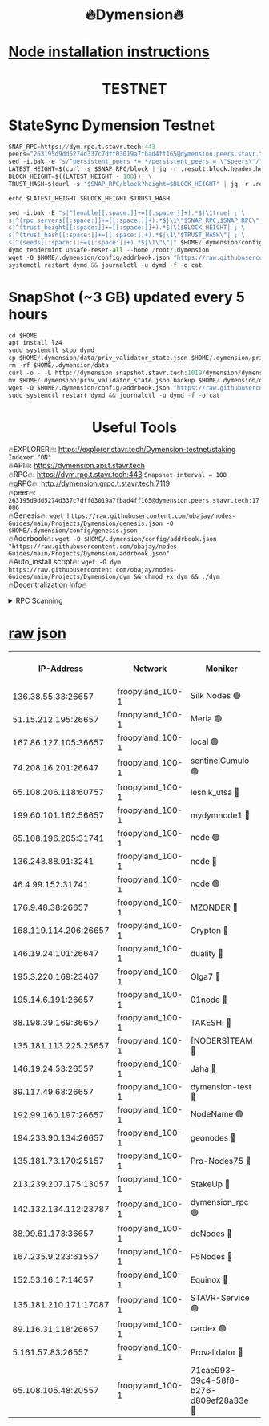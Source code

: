 <h1 align="center"> 🔥Dymension🔥</h1>

[Node installation instructions](https://github.com/obajay/nodes-Guides/tree/main/Projects/Dymension)
=

<h1 align="center"> TESTNET</h1>

# StateSync Dymension Testnet
```python
SNAP_RPC=https://dym.rpc.t.stavr.tech:443
peers="263195d9dd5274d337c7dff03019a7fbad4ff165@dymension.peers.stavr.tech:17086"
sed -i.bak -e "s/^persistent_peers *=.*/persistent_peers = \"$peers\"/" $HOME/.dymension/config/config.toml
LATEST_HEIGHT=$(curl -s $SNAP_RPC/block | jq -r .result.block.header.height); \
BLOCK_HEIGHT=$((LATEST_HEIGHT - 100)); \
TRUST_HASH=$(curl -s "$SNAP_RPC/block?height=$BLOCK_HEIGHT" | jq -r .result.block_id.hash)

echo $LATEST_HEIGHT $BLOCK_HEIGHT $TRUST_HASH

sed -i.bak -E "s|^(enable[[:space:]]+=[[:space:]]+).*$|\1true| ; \
s|^(rpc_servers[[:space:]]+=[[:space:]]+).*$|\1\"$SNAP_RPC,$SNAP_RPC\"| ; \
s|^(trust_height[[:space:]]+=[[:space:]]+).*$|\1$BLOCK_HEIGHT| ; \
s|^(trust_hash[[:space:]]+=[[:space:]]+).*$|\1\"$TRUST_HASH\"| ; \
s|^(seeds[[:space:]]+=[[:space:]]+).*$|\1\"\"|" $HOME/.dymension/config/config.toml
dymd tendermint unsafe-reset-all --home /root/.dymension
wget -O $HOME/.dymension/config/addrbook.json "https://raw.githubusercontent.com/obajay/nodes-Guides/main/Projects/Dymension/addrbook.json"
systemctl restart dymd && journalctl -u dymd -f -o cat

```
# SnapShot (~3 GB) updated every 5 hours
```python
cd $HOME
apt install lz4
sudo systemctl stop dymd
cp $HOME/.dymension/data/priv_validator_state.json $HOME/.dymension/priv_validator_state.json.backup
rm -rf $HOME/.dymension/data
curl -o - -L http://dymension.snapshot.stavr.tech:1019/dymension/dymension-snap.tar.lz4 | lz4 -c -d - | tar -x -C $HOME/.dymension --strip-components 2
mv $HOME/.dymension/priv_validator_state.json.backup $HOME/.dymension/data/priv_validator_state.json
wget -O $HOME/.dymension/config/addrbook.json "https://raw.githubusercontent.com/obajay/nodes-Guides/main/Projects/Dymension/addrbook.json"
sudo systemctl restart dymd && journalctl -u dymd -f -o cat
```

 <h1 align="center"> Useful Tools</h1>

🔥EXPLORER🔥:     https://explorer.stavr.tech/Dymension-testnet/staking        `Indexer "ON"` \
🔥API🔥:          https://dymension.api.t.stavr.tech \
🔥RPC🔥:          https://dym.rpc.t.stavr.tech:443                  `Snapshot-interval = 100` \
🔥gRPC🔥:         http://dymension.grpc.t.stavr.tech:7119 \
🔥peer🔥:         `263195d9dd5274d337c7dff03019a7fbad4ff165@dymension.peers.stavr.tech:17086` \
🔥Genesis🔥:     ```wget https://raw.githubusercontent.com/obajay/nodes-Guides/main/Projects/Dymension/genesis.json -O $HOME/.dymension/config/genesis.json``` \
🔥Addrbook🔥:    ```wget -O $HOME/.dymension/config/addrbook.json "https://raw.githubusercontent.com/obajay/nodes-Guides/main/Projects/Dymension/addrbook.json"``` \
🔥Auto_install script🔥: ```wget -O dym https://raw.githubusercontent.com/obajay/nodes-Guides/main/Projects/Dymension/dym && chmod +x dym && ./dym``` \
🔥[Decentralization Info](https://github.com/obajay/StateSync-snapshots/tree/main/Projects/Dymension/Decentralization)🔥


<details>
<summary>RPC Scanning</summary>

<h2 align="center"> We scan nodes in real time every 4 hours. And we provide the final result of RPC endpoints.
We cannot influence the operation of these nodes in any way. </h2>


```python
If Voting Power is higher than 0 --> then the Node is a validator of the network and may be subject to attack and be a potential threat to the chain.
```
```python
We marked such validators with a red symbol
```

</details>

[raw json](https://rpc-check.dymt.stavr.tech/dymt/rpc-dymt-result.json)
=


<table><tr><th>IP-Address</th><th>Network</th><th>Moniker</th><th>Latest Block Height</th><th>Earliest Block Height</th><th>Catching Up</th><th>Tx Index</th><th>Voting Power</th><th>Scan Time</th></tr><tr><td>136.38.55.33:26657</td><td>froopyland_100-1</td><td>Silk Nodes 🟢</td><td>2356132</td><td>1</td><td>False</td><td>on</td><td>0</td><td>2024-01-30T12:13:17.349144010UTC</td></tr><tr><td>51.15.212.195:26657</td><td>froopyland_100-1</td><td>Meria 🟢</td><td>1651535</td><td>1238063</td><td>False</td><td>on</td><td>0</td><td>2024-01-30T12:12:00.894079529UTC</td></tr><tr><td>167.86.127.105:36657</td><td>froopyland_100-1</td><td>local 🟢</td><td>1651535</td><td>1318001</td><td>False</td><td>off</td><td>0</td><td>2024-01-30T12:13:16.516528376UTC</td></tr><tr><td>74.208.16.201:26647</td><td>froopyland_100-1</td><td>sentinelCumulo 🟢</td><td>2356119</td><td>1652923</td><td>False</td><td>on</td><td>0</td><td>2024-01-30T12:12:04.789146518UTC</td></tr><tr><td>65.108.206.118:60757</td><td>froopyland_100-1</td><td>lesnik_utsa 🔴</td><td>2356123</td><td>1652923</td><td>False</td><td>on</td><td>1</td><td>2024-01-30T12:12:24.698607423UTC</td></tr><tr><td>199.60.101.162:56657</td><td>froopyland_100-1</td><td>mydymnode1 🔴</td><td>2356123</td><td>1652923</td><td>False</td><td>off</td><td>3</td><td>2024-01-30T12:12:25.339381911UTC</td></tr><tr><td>65.108.196.205:31741</td><td>froopyland_100-1</td><td>node 🟢</td><td>2356127</td><td>1652923</td><td>False</td><td>on</td><td>0</td><td>2024-01-30T12:12:50.759057833UTC</td></tr><tr><td>136.243.88.91:3241</td><td>froopyland_100-1</td><td>node 🔴</td><td>2356129</td><td>1652923</td><td>False</td><td>on</td><td>1</td><td>2024-01-30T12:12:58.666871552UTC</td></tr><tr><td>46.4.99.152:31741</td><td>froopyland_100-1</td><td>node 🟢</td><td>2356129</td><td>1652923</td><td>False</td><td>on</td><td>0</td><td>2024-01-30T12:13:01.046956444UTC</td></tr><tr><td>176.9.48.38:26657</td><td>froopyland_100-1</td><td>MZONDER 🔴</td><td>2356131</td><td>1652923</td><td>False</td><td>on</td><td>1</td><td>2024-01-30T12:13:09.596100933UTC</td></tr><tr><td>168.119.114.206:26657</td><td>froopyland_100-1</td><td>Crypton 🔴</td><td>2356133</td><td>1652923</td><td>False</td><td>off</td><td>1</td><td>2024-01-30T12:13:24.331352282UTC</td></tr><tr><td>146.19.24.101:26647</td><td>froopyland_100-1</td><td>duality 🔴</td><td>2356126</td><td>1655313</td><td>False</td><td>on</td><td>1</td><td>2024-01-30T12:12:43.277917984UTC</td></tr><tr><td>195.3.220.169:23467</td><td>froopyland_100-1</td><td>Olga7 🔴</td><td>2356131</td><td>1655313</td><td>False</td><td>on</td><td>1</td><td>2024-01-30T12:13:09.989816586UTC</td></tr><tr><td>195.14.6.191:26657</td><td>froopyland_100-1</td><td>01node 🔴</td><td>2356133</td><td>1655732</td><td>False</td><td>on</td><td>1</td><td>2024-01-30T12:13:24.076200887UTC</td></tr><tr><td>88.198.39.169:36657</td><td>froopyland_100-1</td><td>TAKESHI 🔴</td><td>2356120</td><td>1656584</td><td>False</td><td>on</td><td>1</td><td>2024-01-30T12:12:05.028262962UTC</td></tr><tr><td>135.181.113.225:25657</td><td>froopyland_100-1</td><td>[NODERS]TEAM 🔴</td><td>2356128</td><td>1656584</td><td>False</td><td>on</td><td>1</td><td>2024-01-30T12:12:53.904768603UTC</td></tr><tr><td>146.19.24.53:26557</td><td>froopyland_100-1</td><td>Jaha 🔴</td><td>2356129</td><td>1656584</td><td>False</td><td>off</td><td>1</td><td>2024-01-30T12:12:58.376004831UTC</td></tr><tr><td>89.117.49.68:26657</td><td>froopyland_100-1</td><td>dymension-test 🔴</td><td>2356133</td><td>1723012</td><td>False</td><td>on</td><td>1</td><td>2024-01-30T12:13:24.646237281UTC</td></tr><tr><td>192.99.160.197:26657</td><td>froopyland_100-1</td><td>NodeName 🟢</td><td>1829304</td><td>1826584</td><td>False</td><td>on</td><td>0</td><td>2024-01-30T12:13:29.422438028UTC</td></tr><tr><td>194.233.90.134:26657</td><td>froopyland_100-1</td><td>geonodes 🔴</td><td>2356126</td><td>2015001</td><td>False</td><td>on</td><td>1</td><td>2024-01-30T12:12:44.292577368UTC</td></tr><tr><td>135.181.73.170:25157</td><td>froopyland_100-1</td><td>Pro-Nodes75 🔴</td><td>2356121</td><td>2056121</td><td>False</td><td>on</td><td>1</td><td>2024-01-30T12:12:16.159515776UTC</td></tr><tr><td>213.239.207.175:13057</td><td>froopyland_100-1</td><td>StakeUp 🔴</td><td>2356134</td><td>2060558</td><td>False</td><td>off</td><td>1</td><td>2024-01-30T12:13:29.683500986UTC</td></tr><tr><td>142.132.134.112:23787</td><td>froopyland_100-1</td><td>dymension_rpc 🟢</td><td>2356126</td><td>2076584</td><td>False</td><td>on</td><td>0</td><td>2024-01-30T12:12:42.520773817UTC</td></tr><tr><td>88.99.61.173:36657</td><td>froopyland_100-1</td><td>deNodes 🔴</td><td>2356127</td><td>2077398</td><td>False</td><td>off</td><td>1</td><td>2024-01-30T12:12:51.055321572UTC</td></tr><tr><td>167.235.9.223:61557</td><td>froopyland_100-1</td><td>F5Nodes 🔴</td><td>2356124</td><td>2100380</td><td>False</td><td>off</td><td>1</td><td>2024-01-30T12:12:31.729338868UTC</td></tr><tr><td>152.53.16.17:14657</td><td>froopyland_100-1</td><td>Equinox 🔴</td><td>2356119</td><td>2169800</td><td>False</td><td>on</td><td>1</td><td>2024-01-30T12:12:03.964505423UTC</td></tr><tr><td>135.181.210.171:17087</td><td>froopyland_100-1</td><td>STAVR-Service 🟢</td><td>2356120</td><td>2225118</td><td>False</td><td>on</td><td>0</td><td>2024-01-30T12:12:09.673326370UTC</td></tr><tr><td>89.116.31.118:26657</td><td>froopyland_100-1</td><td>cardex 🟢</td><td>2356125</td><td>2339417</td><td>False</td><td>on</td><td>0</td><td>2024-01-30T12:12:38.156938494UTC</td></tr><tr><td>5.161.57.83:26557</td><td>froopyland_100-1</td><td>Provalidator 🔴</td><td>2356119</td><td>2339618</td><td>False</td><td>on</td><td>1</td><td>2024-01-30T12:12:01.618850856UTC</td></tr><tr><td>65.108.105.48:20557</td><td>froopyland_100-1</td><td>71cae993-39c4-58f8-b276-d809ef28a33e 🔴</td><td>2356126</td><td>2342923</td><td>False</td><td>on</td><td>1</td><td>2024-01-30T12:12:42.867025288UTC</td></tr></table>
